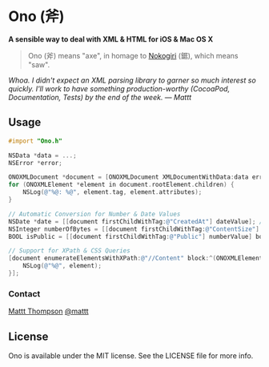 # Ono (斧)
**A sensible way to deal with XML & HTML for iOS & Mac OS X**

> Ono (斧) means "axe", in homage to [Nokogiri](http://nokogiri.org) (鋸), which means "saw".

_Whoa. I didn't expect an XML parsing library to garner so much interest so quickly. I'll work to have something production-worthy (CocoaPod, Documentation, Tests) by the end of the week. — Mattt_

## Usage

```objective-c
#import "Ono.h"

NSData *data = ...;
NSError *error;

ONOXMLDocument *document = [ONOXMLDocument XMLDocumentWithData:data error:&error];
for (ONOXMLElement *element in document.rootElement.children) {
    NSLog(@"%@: %@", element.tag, element.attributes);
}

// Automatic Conversion for Number & Date Values
NSDate *date = [[document firstChildWithTag:@"CreatedAt"] dateValue]; // RFC 822 Timestamp
NSInteger numberOfBytes = [[document firstChildWithTag:@"ContentSize"] numberValue] integerValue];
BOOL isPublic = [[document firstChildWithTag:@"Public"] numberValue] boolValue];

// Support for XPath & CSS Queries
[document enumerateElementsWithXPath:@"//Content" block:^(ONOXMLElement *element) {
    NSLog(@"%@", element);
}];
```

### Contact

[Mattt Thompson](http://github.com/mattt)
[@mattt](https://twitter.com/mattt)

## License

Ono is available under the MIT license. See the LICENSE file for more info.
